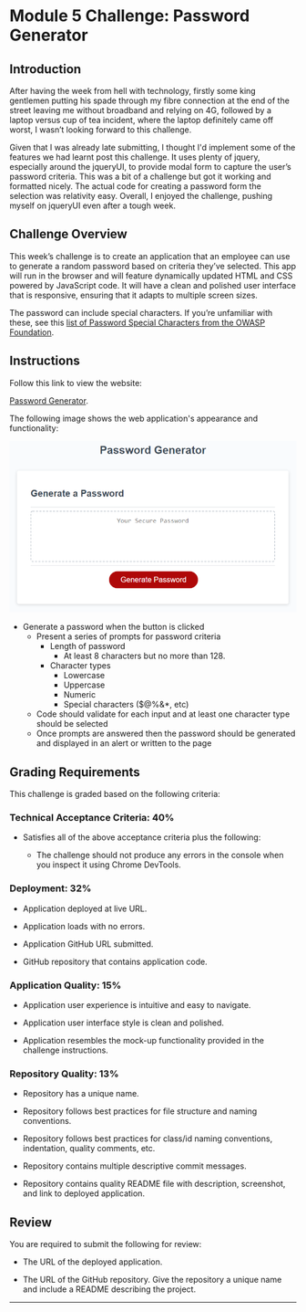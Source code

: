 # Module 5 Challenge: Password Generator

## Introduction

After having the week from hell with technology, firstly some king gentlemen putting his spade through my fibre connection at the end of the street leaving me without broadband and relying on 4G, followed by a laptop versus cup of tea incident, where the laptop definitely came off worst, I wasn’t looking forward to this challenge.

Given that I was already late submitting, I thought I'd implement some of the features we had learnt post this challenge. It uses plenty of jquery, especially around the jqueryUI, to provide modal form to capture the user’s password criteria. This was a bit of a challenge but got it working and formatted nicely. The actual code for creating a password form the selection was relativity easy. Overall, I enjoyed the challenge, pushing myself on jqueryUI even after a tough week.

## Challenge Overview
 
This week’s challenge is to create an application that an employee can use to generate a random password based on criteria they’ve selected. This app will run in the browser and will feature dynamically updated HTML and CSS powered by JavaScript code. It will have a clean and polished user interface that is responsive, ensuring that it adapts to multiple screen sizes.


The password can include special characters. If you’re unfamiliar with these, see this [list of Password Special Characters from the OWASP Foundation](https://www.owasp.org/index.php/Password_special_characters).

## Instructions

Follow this link to view the website:

[Password Generator](https://computastar.github.io/Module-5-Password-Generator/).

The following image shows the web application's appearance and functionality:

![Password Generator](./assets/images/05-javascript-challenge-demo.png)


* Generate a password when the button is clicked
  * Present a series of prompts for password criteria
    * Length of password
      * At least 8 characters but no more than 128.
    * Character types
      * Lowercase
      * Uppercase
      * Numeric
      * Special characters ($@%&*, etc)
  * Code should validate for each input and at least one character type should be selected
  * Once prompts are answered then the password should be generated and displayed in an alert or written to the page

## Grading Requirements

This challenge is graded based on the following criteria: 

### Technical Acceptance Criteria: 40%

* Satisfies all of the above acceptance criteria plus the following:

  * The challenge should not produce any errors in the console when you inspect it using Chrome DevTools.

### Deployment: 32%

* Application deployed at live URL.

* Application loads with no errors.

* Application GitHub URL submitted.

* GitHub repository that contains application code.

### Application Quality: 15%

* Application user experience is intuitive and easy to navigate.

* Application user interface style is clean and polished.

* Application resembles the mock-up functionality provided in the challenge instructions.

### Repository Quality: 13%

* Repository has a unique name.

* Repository follows best practices for file structure and naming conventions.

* Repository follows best practices for class/id naming conventions, indentation, quality comments, etc.

* Repository contains multiple descriptive commit messages.

* Repository contains quality README file with description, screenshot, and link to deployed application.


## Review

You are required to submit the following for review:

* The URL of the deployed application.

* The URL of the GitHub repository. Give the repository a unique name and include a README describing the project.

---

